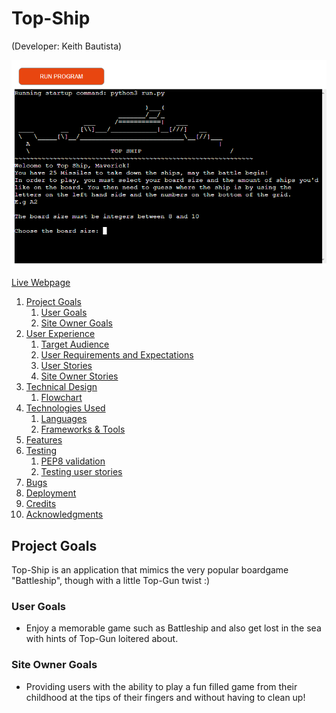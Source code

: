 # Top-Ship
(Developer: Keith Bautista)

![Start screen](docs/features/features_welcome_message.PNG)

[Live Webpage](https://top-ship.herokuapp.com/)

1. [Project Goals](#project-goals)
    1. [User Goals](#user-goals)
    2. [Site Owner Goals](#site-owner-goals)
2. [User Experience](#user-experience)
    1. [Target Audience](#target-audience)
    2. [User Requirements and Expectations](#user-requirements-and-expectations)
    3. [User Stories](#user-stories)
    4. [Site Owner Stories](#site-owner-stories)
3. [Technical Design](#technical-design)
    1. [Flowchart](#flowchart)
4. [Technologies Used](#technologies-used)
    1. [Languages](#languages)
    2. [Frameworks & Tools](#frameworks-&-tools)
5. [Features](#features)
6. [Testing](#validation)
    1. [PEP8 validation](#pep8-validation)
    2. [Testing user stories](#testing-user-stories)
8. [Bugs](#Bugs)
9. [Deployment](#deployment)
10. [Credits](#credits)
11. [Acknowledgments](#acknowledgments)

## Project Goals
Top-Ship is an application that mimics the very popular boardgame "Battleship", though with a little Top-Gun twist :)

### User Goals
- Enjoy a memorable game such as Battleship and also get lost in the sea with hints of Top-Gun loitered about.

### Site Owner Goals
- Providing users with the ability to play a fun filled game from their childhood at the tips of their fingers and without having to clean up!
